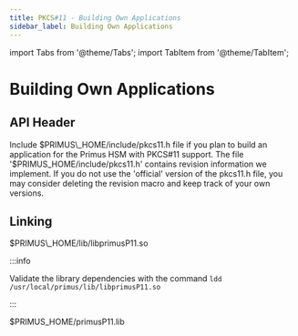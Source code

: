 ```yaml
---
title: PKCS#11 - Building Own Applications
sidebar_label: Building Own Applications
---
```


import Tabs from '@theme/Tabs';
import TabItem from '@theme/TabItem';

# Building Own Applications
## API Header

Include $PRIMUS\_HOME/include/pkcs11.h file if you plan to build an
application for the Primus HSM with PKCS#11 support. The file
'$PRIMUS\_HOME/include/pkcs11.h' contains revision information we
implement. If you do not use the 'official' version of the pkcs11.h
file, you may consider deleting the revision macro and keep track of
your own versions.

## Linking

<Tabs groupId="os">
<TabItem value="os-unix" label="Unix" default>
$PRIMUS\_HOME/lib/libprimusP11.so

:::info

Validate the library dependencies with the command `ldd /usr/local/primus/lib/libprimusP11.so`

:::

</TabItem>
<TabItem value="os-windows" label="Windows">
$PRIMUS_HOME/primusP11.lib
</TabItem>
</Tabs>
